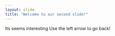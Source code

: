 ```yaml
---
layout: slide
title: "Welcome to our second slide!"
---
```

Its seems interesting
Use the left arrow to go back!
